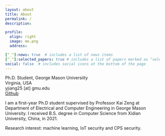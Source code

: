 ```yaml
---
layout: about
title: About
permalink: /
description: 

profile:
  align: right
  image: me.png
  address: 

[^_^]:news: true  # includes a list of news items
[^_^]:selected_papers: true # includes a list of papers marked as "selected={true}"
social: false  # includes social icons at the bottom of the page
---
```


Ph.D. Student, George Mason Universiity<br>
Virginia, USA<br>
yjiang25 [at] gmu.edu<br>
[Github](https://github.com/yajiang4215)
[^_^]:[Github](https://github.com/yajiang4215)|| [Resume](http://jd92.wang/assets/files/../../../../../assets/files/cv_ya.pdf)

I am a first-year Ph.D student supervised by Professor Kai Zeng at Department of Electrical and Computer Engineering in George Mason University. I received B.S. degree in Computer Science from Xidian University, China, in 2021.

Research interest: machine learning, IoT security and CPS security.
